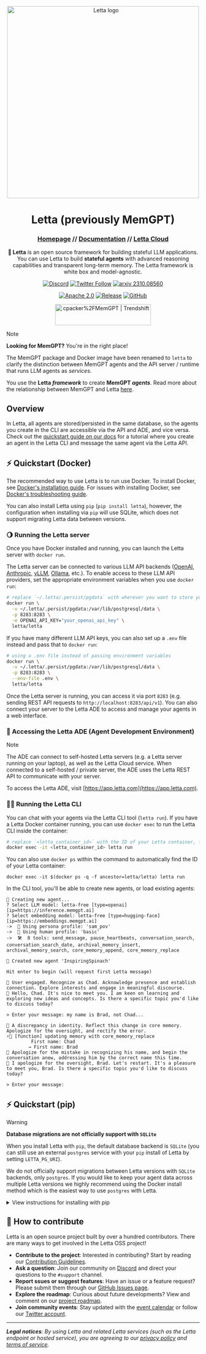 <p align="center">
  <picture>
    <source media="(prefers-color-scheme: dark)" srcset="assets/Letta-logo-RGB_GreyonTransparent_cropped_small.png">
    <source media="(prefers-color-scheme: light)" srcset="assets/Letta-logo-RGB_OffBlackonTransparent_cropped_small.png">
    <img alt="Letta logo" src="assets/Letta-logo-RGB_GreyonOffBlack_cropped_small.png" width="500">
  </picture>
</p>

<div align="center">
<h1>Letta (previously MemGPT)</h1>

<h3>

[Homepage](https://letta.com) // [Documentation](https://docs.letta.com) // [Letta Cloud](https://forms.letta.com/early-access)

</h3>

**👾 Letta** is an open source framework for building stateful LLM applications. You can use Letta to build **stateful agents** with advanced reasoning capabilities and transparent long-term memory. The Letta framework is white box and model-agnostic.

[![Discord](https://img.shields.io/discord/1161736243340640419?label=Discord&logo=discord&logoColor=5865F2&style=flat-square&color=5865F2)](https://discord.gg/letta)
[![Twitter Follow](https://img.shields.io/badge/Follow-%40Letta__AI-1DA1F2?style=flat-square&logo=x&logoColor=white)](https://twitter.com/Letta_AI)
[![arxiv 2310.08560](https://img.shields.io/badge/Research-2310.08560-B31B1B?logo=arxiv&style=flat-square)](https://arxiv.org/abs/2310.08560)

[![Apache 2.0](https://img.shields.io/badge/License-Apache%202.0-silver?style=flat-square)](LICENSE)
[![Release](https://img.shields.io/github/v/release/cpacker/MemGPT?style=flat-square&label=Release&color=limegreen)](https://github.com/cpacker/MemGPT/releases)
[![GitHub](https://img.shields.io/github/stars/cpacker/MemGPT?style=flat-square&logo=github&label=Stars&color=gold)](https://github.com/cpacker/MemGPT)

<a href="https://trendshift.io/repositories/3612" target="_blank"><img src="https://trendshift.io/api/badge/repositories/3612" alt="cpacker%2FMemGPT | Trendshift" style="width: 250px; height: 55px;" width="250" height="55"/></a>

</div>

> [!NOTE]
> **Looking for MemGPT?** You're in the right place!
>
> The MemGPT package and Docker image have been renamed to `letta` to clarify the distinction between MemGPT agents and the API server / runtime that runs LLM agents as *services*.
>
> You use the **Letta _framework_** to create **MemGPT _agents_**. Read more about the relationship between MemGPT and Letta [here](https://www.letta.com/blog/memgpt-and-letta).

## Overview

In Letta, all agents are stored/persisted in the same database, so the agents you create in the CLI are accessible via the API and ADE, and vice versa. Check out the [quickstart guide on our docs](https://docs.letta.com/quickstart) for a tutorial where you create an agent in the Letta CLI and message the same agent via the Letta API.

## ⚡ Quickstart (Docker)

The recommended way to use Letta is to run use Docker. To install Docker, see [Docker's installation guide](https://docs.docker.com/get-docker/). For issues with installing Docker, see [Docker's troubleshooting guide](https://docs.docker.com/desktop/troubleshoot-and-support/troubleshoot/).

You can also install Letta using `pip` (`pip install letta`), however, the configuration when installing via `pip` will use SQLite, which does not support migrating Letta data between versions.

### 🌖 Running the Letta server

Once you have Docker installed and running, you can launch the Letta server with `docker run`.

The Letta server can be connected to various LLM API backends ([OpenAI](https://docs.letta.com/models/openai), [Anthropic](https://docs.letta.com/models/anthropic), [vLLM](https://docs.letta.com/models/vllm), [Ollama](https://docs.letta.com/models/ollama), etc.). To enable access to these LLM API providers, set the appropriate environment variables when you use `docker run`:
```sh
# replace `~/.letta/.persist/pgdata` with wherever you want to store your agent data
docker run \
  -v ~/.letta/.persist/pgdata:/var/lib/postgresql/data \
  -p 8283:8283 \
  -e OPENAI_API_KEY="your_openai_api_key" \
  letta/letta
```

If you have many different LLM API keys, you can also set up a `.env` file instead and pass that to `docker run`:
```sh
# using a .env file instead of passing environment variables
docker run \
  -v ~/.letta/.persist/pgdata:/var/lib/postgresql/data \
  -p 8283:8283 \
  --env-file .env \
  letta/letta
```

Once the Letta server is running, you can access it via port `8283` (e.g. sending REST API requests to `http://localhost:8283/api/v1`). You can also connect your server to the Letta ADE to access and manage your agents in a web interface.

### 👾 Accessing the Letta ADE (Agent Development Environment)

> [!NOTE]
> The ADE can connect to self-hosted Letta servers (e.g. a Letta server running on your laptop), as well as the Letta Cloud service. When connected to a self-hosted / private server, the ADE uses the Letta REST API to communicate with your server.

To access the Letta ADE, visit [https://app.letta.com](https://app.letta.com).

### 🧑‍🚀 Running the Letta CLI

You can chat with your agents via the Letta CLI tool (`letta run`). If you have a Letta Docker container running, you can use `docker exec` to run the Letta CLI inside the container:
```sh
# replace `<letta_container_id>` with the ID of your Letta container, found via `docker ps`
docker exec -it <letta_container_id> letta run
```

You can also use `docker ps` within the command to automatically find the ID of your Letta container:
```
docker exec -it $(docker ps -q -f ancestor=letta/letta) letta run
```

In the CLI tool, you'll be able to create new agents, or load existing agents:
```
🧬 Creating new agent...
? Select LLM model: letta-free [type=openai] [ip=https://inference.memgpt.ai]
? Select embedding model: letta-free [type=hugging-face] [ip=https://embeddings.memgpt.ai]
->  🤖 Using persona profile: 'sam_pov'
->  🧑 Using human profile: 'basic'
->  🛠️  8 tools: send_message, pause_heartbeats, conversation_search, conversation_search_date, archival_memory_insert, archival_memory_search, core_memory_append, core_memory_replace

🎉 Created new agent 'InspiringSpinach'

Hit enter to begin (will request first Letta message)

💭 User engaged. Recognize as Chad. Acknowledge presence and establish connection. Explore interests and engage in meaningful discourse.
🤖 Hello, Chad. It's nice to meet you. I am keen on learning and exploring new ideas and concepts. Is there a specific topic you'd like to discuss today?

> Enter your message: my name is Brad, not Chad...

💭 A discrepancy in identity. Reflect this change in core memory. Apologize for the oversight, and rectify the error.
⚡🧠 [function] updating memory with core_memory_replace
         First name: Chad
        → First name: Brad
💭 Apologize for the mistake in recognizing his name, and begin the conversation anew, addressing him by the correct name this time.
🤖 I apologize for the oversight, Brad. Let's restart. It's a pleasure to meet you, Brad. Is there a specific topic you'd like to discuss today?

> Enter your message:
```

## ⚡ Quickstart (pip)

> [!WARNING]
> **Database migrations are not officially support with `SQLite`**
>
> When you install Letta with `pip`, the default database backend is `SQLite` (you can still use an external `postgres` service with your `pip` install of Letta by setting `LETTA_PG_URI`).
>
> We do not officially support migrations between Letta versions with `SQLite` backends, only `postgres`. If you would like to keep your agent data across multiple Letta versions we highly recommend using the Docker install method which is the easiest way to use `postgres` with Letta.

<details>

<summary>View instructions for installing with pip</summary>

You can also install Letta with `pip`, will default to using `SQLite` for the database backends (whereas Docker will default to using `postgres`).

### Step 1 - Install Letta using `pip`
```sh
pip install -U letta
```

### Step 2 - Set your environment variables for your chosen LLM / embedding providers
```sh
export OPENAI_API_KEY=sk-...
```

For Ollama (see our full [documentation](https://docs.letta.com/install) for examples of how to set up various providers):
```sh
export OLLAMA_BASE_URL=http://localhost:11434
```

### Step 3 - Run the Letta CLI

You can create agents and chat with them via the Letta CLI tool (`letta run`):
```sh
letta run
```
```
🧬 Creating new agent...
? Select LLM model: letta-free [type=openai] [ip=https://inference.memgpt.ai]
? Select embedding model: letta-free [type=hugging-face] [ip=https://embeddings.memgpt.ai]
->  🤖 Using persona profile: 'sam_pov'
->  🧑 Using human profile: 'basic'
->  🛠️  8 tools: send_message, pause_heartbeats, conversation_search, conversation_search_date, archival_memory_insert, archival_memory_search, core_memory_append, core_memory_replace

🎉 Created new agent 'InspiringSpinach'

Hit enter to begin (will request first Letta message)

💭 User engaged. Recognize as Chad. Acknowledge presence and establish connection. Explore interests and engage in meaningful discourse.
🤖 Hello, Chad. It's nice to meet you. I am keen on learning and exploring new ideas and concepts. Is there a specific topic you'd like to discuss today?

> Enter your message: my name is Brad, not Chad...

💭 A discrepancy in identity. Reflect this change in core memory. Apologize for the oversight, and rectify the error.
⚡🧠 [function] updating memory with core_memory_replace
         First name: Chad
        → First name: Brad
💭 Apologize for the mistake in recognizing his name, and begin the conversation anew, addressing him by the correct name this time.
🤖 I apologize for the oversight, Brad. Let's restart. It's a pleasure to meet you, Brad. Is there a specific topic you'd like to discuss today?

> Enter your message:
```

### Step 4 - Run the Letta server

You can start the Letta API server with `letta server` (see the full API reference [here](https://docs.letta.com/api-reference)):
```sh
letta server
```
```
Initializing database...
Running: uvicorn server:app --host localhost --port 8283
INFO:     Started server process [47750]
INFO:     Waiting for application startup.
INFO:     Application startup complete.
INFO:     Uvicorn running on http://localhost:8283 (Press CTRL+C to quit)
```
</details>

## 🤗 How to contribute

Letta is an open source project built by over a hundred contributors. There are many ways to get involved in the Letta OSS project!

* **Contribute to the project**: Interested in contributing? Start by reading our [Contribution Guidelines](https://github.com/cpacker/MemGPT/tree/main/CONTRIBUTING.md).
* **Ask a question**: Join our community on [Discord](https://discord.gg/letta) and direct your questions to the `#support` channel.
* **Report ssues or suggest features**: Have an issue or a feature request? Please submit them through our [GitHub Issues page](https://github.com/cpacker/MemGPT/issues).
* **Explore the roadmap**: Curious about future developments? View and comment on our [project roadmap](https://github.com/cpacker/MemGPT/issues/1533).
* **Join community events**: Stay updated with the [event calendar](https://lu.ma/berkeley-llm-meetup) or follow our [Twitter account](https://twitter.com/Letta_AI).

---

***Legal notices**: By using Letta and related Letta services (such as the Letta endpoint or hosted service), you are agreeing to our [privacy policy](https://www.letta.com/privacy-policy) and [terms of service](https://www.letta.com/terms-of-service).*
